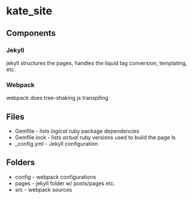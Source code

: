# kate_site

## Components

### Jekyll

jekyll structures the pages, handles the liquid tag conversion, templating, etc. 

### Webpack

webpack does tree-shaking js transpiling

## Files

* Gemfile - lists *logical* ruby package dependencies
* Gemfile.lock - lists *actual* ruby versions used to build the page
ls
* \_config.yml - Jekyll configuration

## Folders

* config - webpack configurations
* pages - jekyll folder w/ posts/pages etc.
* src - webpack sources
